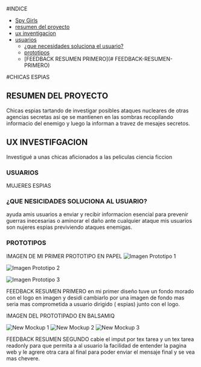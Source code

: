 #INDICE
- [Spy Girls](#-CHICAS-ESPIAS)
- [resumen del proyecto](##-RESUMEN-DEL-PROYECTO)
- [ux inventigacion](##-UX-INVESTIGACIO)
- [usuarios](###-USUARIOS)
  - [¿que necesidades soluciona el usuario?](###-¿QUE-NECESIDADES-SOLUCIONA-AL-USUARIO?)
  - [prototipos](###-IMAGEN-DE-MI-PRIMER-PROTOTIPO)
  - [FEEDBACK RESUMEN PRIMERO](# FEEDBACK-RESUMEN-PRIMERO)

#CHICAS ESPIAS  

## RESUMEN DEL PROYECTO
Chicas espias tartando de investigar posibles ataques nucleares de otras agencias secretas
asi qe se mantienen en las sombras recopilando informacio del enemigo  y luego la informan a travez de mesajes secretos.

## UX INVESTIFGACION 
Investigué a unas chicas aficionados a las peliculas ciencia ficcion  

### USUARIOS 
MUJERES ESPIAS 

### ¿QUE NESICIDADES SOLUCIONA AL USUARIO?

ayuda amis usuarios a enviar y recibir informacion esencial para prevenir guerras inecesarias o aminorar el daño ante cualquier ataque
mis usuarios son nujeres espias previviendo ataques enemigas.

### PROTOTIPOS

IMAGEN DE MI PRIMER PROTOTIPO EN PAPEL
![Imagen Prototipo 1](https://user-images.githubusercontent.com/51333504/59077051-9d7dfa00-889e-11e9-8422-582af440bf62.jpg)

![Imagen Prototipo 2](https://user-images.githubusercontent.com/51333504/59077053-9e169080-889e-11e9-8774-64962a76c91a.jpg)

![Imagen Prototipo 3](https://user-images.githubusercontent.com/51333504/59077054-9e169080-889e-11e9-9b77-8ca20933cd34.jpg)


FEEDBACK RESUMEN PRIMERO
en mi primer diseño tuve un fondo morado con el logo en imagen y desidi cambiarlo por una imagen de fondo mas seria mas comprometida a usuario dirigido ( espias) junto con el logo.


IMAGEN DEL PROTOTIPADO EN BALSAMIQ


![New Mockup 1](https://user-images.githubusercontent.com/51333504/58887863-06e9e700-86ac-11e9-93cb-c48823fd2522.png)
![New Mockup 2](https://user-images.githubusercontent.com/51333504/58887866-081b1400-86ac-11e9-9022-3c116987903e.png)
![New Mockup 3](https://user-images.githubusercontent.com/51333504/58887867-081b1400-86ac-11e9-8575-aa8aceb3485c.png)

FEEDBACK RESUMEN SEGUNDO
cabie el imput por tex tarea y un tex tarea readonly para que permita a al usuario la facilidad de entender la pagina web
y le agrere otra cara al final para poder enviar el mensaje final y se vea mas chevere.







